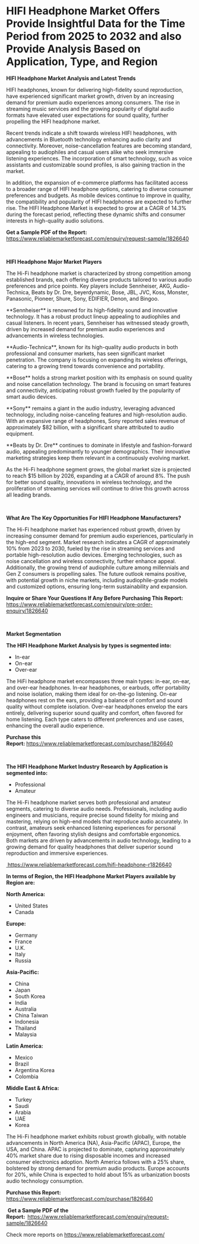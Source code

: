<p><h1>HIFI Headphone Market Offers Provide Insightful Data for the Time Period from 2025 to 2032 and also Provide Analysis Based on Application, Type, and Region</h1></p><p><strong>HIFI Headphone Market Analysis and Latest Trends</strong></p>
<p><p>HIFI headphones, known for delivering high-fidelity sound reproduction, have experienced significant market growth, driven by an increasing demand for premium audio experiences among consumers. The rise in streaming music services and the growing popularity of digital audio formats have elevated user expectations for sound quality, further propelling the HIFI headphone market. </p><p>Recent trends indicate a shift towards wireless HIFI headphones, with advancements in Bluetooth technology enhancing audio clarity and connectivity. Moreover, noise-cancellation features are becoming standard, appealing to audiophiles and casual users alike who seek immersive listening experiences. The incorporation of smart technology, such as voice assistants and customizable sound profiles, is also gaining traction in the market.</p><p>In addition, the expansion of e-commerce platforms has facilitated access to a broader range of HIFI headphone options, catering to diverse consumer preferences and budgets. As mobile devices continue to improve in quality, the compatibility and popularity of HIFI headphones are expected to further rise. The HIFI Headphone Market is expected to grow at a CAGR of 14.3% during the forecast period, reflecting these dynamic shifts and consumer interests in high-quality audio solutions.</p></p>
<p><strong>Get a Sample PDF of the Report:&nbsp;</strong> <a href="https://www.reliablemarketforecast.com/enquiry/request-sample/1826640?utm_campaign=3182&utm_medium=2&utm_source=Github&utm_content=ia&utm_term=06042025&utm_id=hifi-headphone">https://www.reliablemarketforecast.com/enquiry/request-sample/1826640</a></p>
<p>&nbsp;</p>
<p><strong>HIFI Headphone Major Market Players</strong></p>
<p><p>The Hi-Fi headphone market is characterized by strong competition among established brands, each offering diverse products tailored to various audio preferences and price points. Key players include Sennheiser, AKG, Audio-Technica, Beats by Dr. Dre, beyerdynamic, Bose, JBL, JVC, Koss, Monster, Panasonic, Pioneer, Shure, Sony, EDIFIER, Denon, and Bingoo.</p><p>**Sennheiser** is renowned for its high-fidelity sound and innovative technology. It has a robust product lineup appealing to audiophiles and casual listeners. In recent years, Sennheiser has witnessed steady growth, driven by increased demand for premium audio experiences and advancements in wireless technologies.</p><p>**Audio-Technica**, known for its high-quality audio products in both professional and consumer markets, has seen significant market penetration. The company is focusing on expanding its wireless offerings, catering to a growing trend towards convenience and portability.</p><p>**Bose** holds a strong market position with its emphasis on sound quality and noise cancellation technology. The brand is focusing on smart features and connectivity, anticipating robust growth fueled by the popularity of smart audio devices.</p><p>**Sony** remains a giant in the audio industry, leveraging advanced technology, including noise-canceling features and high-resolution audio. With an expansive range of headphones, Sony reported sales revenue of approximately $82 billion, with a significant share attributed to audio equipment.</p><p>**Beats by Dr. Dre** continues to dominate in lifestyle and fashion-forward audio, appealing predominantly to younger demographics. Their innovative marketing strategies keep them relevant in a continuously evolving market.</p><p>As the Hi-Fi headphone segment grows, the global market size is projected to reach $15 billion by 2026, expanding at a CAGR of around 8%. The push for better sound quality, innovations in wireless technology, and the proliferation of streaming services will continue to drive this growth across all leading brands.</p></p>
<p>&nbsp;</p>
<p><strong>What Are The Key Opportunities For HIFI Headphone Manufacturers?</strong></p>
<p><p>The Hi-Fi headphone market has experienced robust growth, driven by increasing consumer demand for premium audio experiences, particularly in the high-end segment. Market research indicates a CAGR of approximately 10% from 2023 to 2030, fueled by the rise in streaming services and portable high-resolution audio devices. Emerging technologies, such as noise cancellation and wireless connectivity, further enhance appeal. Additionally, the growing trend of audiophile culture among millennials and Gen Z consumers is propelling sales. The future outlook remains positive, with potential growth in niche markets, including audiophile-grade models and customized options, ensuring long-term sustainability and expansion.</p></p>
<p><strong>Inquire or Share Your Questions If Any Before Purchasing This Report:</strong> <a href="https://www.reliablemarketforecast.com/enquiry/pre-order-enquiry/1826640?utm_campaign=3182&utm_medium=2&utm_source=Github&utm_content=ia&utm_term=06042025&utm_id=hifi-headphone">https://www.reliablemarketforecast.com/enquiry/pre-order-enquiry/1826640</a></p>
<p>&nbsp;</p>
<p><strong>Market Segmentation</strong></p>
<p><strong>The HIFI Headphone Market Analysis by types is segmented into:</strong></p>
<p><ul><li>In-ear</li><li>On-ear</li><li>Over-ear</li></ul></p>
<p><p>The HiFi headphone market encompasses three main types: in-ear, on-ear, and over-ear headphones. In-ear headphones, or earbuds, offer portability and noise isolation, making them ideal for on-the-go listening. On-ear headphones rest on the ears, providing a balance of comfort and sound quality without complete isolation. Over-ear headphones envelop the ears entirely, delivering superior sound quality and comfort, often favored for home listening. Each type caters to different preferences and use cases, enhancing the overall audio experience.</p></p>
<p><strong>Purchase this Report:&nbsp;</strong><a href="https://www.reliablemarketforecast.com/purchase/1826640?utm_campaign=3182&utm_medium=2&utm_source=Github&utm_content=ia&utm_term=06042025&utm_id=hifi-headphone">https://www.reliablemarketforecast.com/purchase/1826640</a></p>
<p>&nbsp;</p>
<p><strong>The HIFI Headphone Market Industry Research by Application is segmented into:</strong></p>
<p><ul><li>Professional</li><li>Amateur</li></ul></p>
<p><p>The Hi-Fi headphone market serves both professional and amateur segments, catering to diverse audio needs. Professionals, including audio engineers and musicians, require precise sound fidelity for mixing and mastering, relying on high-end models that reproduce audio accurately. In contrast, amateurs seek enhanced listening experiences for personal enjoyment, often favoring stylish designs and comfortable ergonomics. Both markets are driven by advancements in audio technology, leading to a growing demand for quality headphones that deliver superior sound reproduction and immersive experiences.</p></p>
<p><a href="https://www.reliablemarketforecast.com/hifi-headphone-r1826640?utm_campaign=3182&utm_medium=2&utm_source=Github&utm_content=ia&utm_term=06042025&utm_id=hifi-headphone">&nbsp;https://www.reliablemarketforecast.com/hifi-headphone-r1826640</a></p>
<p><strong>In terms of Region, the HIFI Headphone Market Players available by Region are:</strong></p>
<p>
    <p> <strong> North America: </strong>
        <ul>
            <li>United States</li>
            <li>Canada</li>
        </ul>
        </p> 
    <p> <strong> Europe: </strong>
        <ul>
            <li>Germany</li>
            <li>France</li>
            <li>U.K.</li>
            <li>Italy</li>
            <li>Russia</li>
        </ul>
        </p> 
    <p> <strong> Asia-Pacific: </strong>
        <ul>
            <li>China</li>
            <li>Japan</li>
            <li>South Korea</li>
            <li>India</li>
            <li>Australia</li>
            <li>China Taiwan</li>
            <li>Indonesia</li>
            <li>Thailand</li>
            <li>Malaysia</li>
        </ul>
        </p> 
    <p> <strong> Latin America: </strong>
        <ul>
            <li>Mexico</li>
            <li>Brazil</li>
            <li>Argentina Korea</li>
            <li>Colombia</li>
        </ul>
        </p> 
    <p> <strong> Middle East & Africa: </strong>
        <ul>
            <li>Turkey</li>
            <li>Saudi</li>
            <li>Arabia</li>
            <li>UAE</li>
            <li>Korea</li>
        </ul>
    </p>
    </p>
<p><p>The Hi-Fi headphone market exhibits robust growth globally, with notable advancements in North America (NA), Asia-Pacific (APAC), Europe, the USA, and China. APAC is projected to dominate, capturing approximately 40% market share due to rising disposable incomes and increased consumer electronics adoption. North America follows with a 25% share, bolstered by strong demand for premium audio products. Europe accounts for 20%, while China is expected to hold about 15% as urbanization boosts audio technology consumption.</p></p>
<p><strong>Purchase this Report: </strong><a href="https://www.reliablemarketforecast.com/purchase/1826640?utm_campaign=3182&utm_medium=2&utm_source=Github&utm_content=ia&utm_term=06042025&utm_id=hifi-headphone">https://www.reliablemarketforecast.com/purchase/1826640</a></p>
<p>&nbsp;<strong>Get a Sample PDF of the Report:&nbsp;&nbsp;</strong><a href="https://www.reliablemarketforecast.com/enquiry/request-sample/1826640?utm_campaign=3182&utm_medium=2&utm_source=Github&utm_content=ia&utm_term=06042025&utm_id=hifi-headphone">https://www.reliablemarketforecast.com/enquiry/request-sample/1826640</a></p>
<p><strong></strong></p>
<p>Check more reports on <a href="https://www.reliablemarketforecast.com/?utm_campaign=3182&utm_medium=2&utm_source=Github&utm_content=ia&utm_term=06042025&utm_id=hifi-headphone">https://www.reliablemarketforecast.com/</a></p>